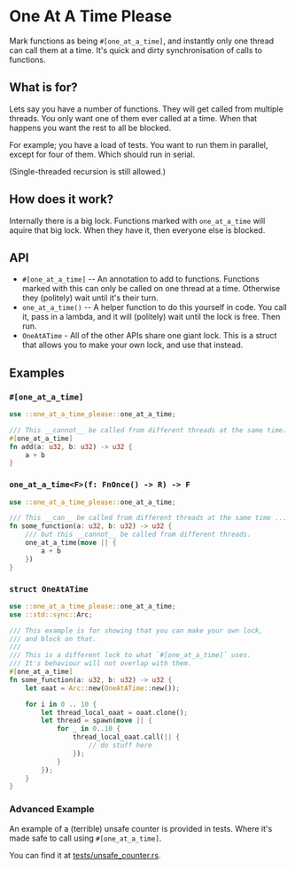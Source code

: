 # One At A Time Please

Mark functions as being `#[one_at_a_time]`, and instantly only one
thread can call them at a time. It's quick and dirty synchronisation of
calls to functions.

## What is for?

Lets say you have a number of functions. They will get called from multiple threads.
You only want one of them ever called at a time. When that happens you want the rest to all be blocked.

For example; you have a load of tests. You want to run them in parallel, except for four of them. Which should run in serial.

(Single-threaded recursion is still allowed.)

## How does it work?

Internally there is a big lock. Functions marked with `one_at_a_time` will aquire that big lock. When they have it, then everyone else is blocked.

## API

 - `#[one_at_a_time]` -- An annotation to add to functions. Functions marked with this can only be called on one thread at a time. Otherwise they (politely) wait until it's their turn.
 - `one_at_a_time()` -- A helper function to do this yourself in code. You call it, pass in a lambda, and it will (politely) wait until the lock is free. Then run.
 - `OneAtATime` - All of the other APIs share one giant lock. This is a struct that allows you to make your own lock, and use that instead.

## Examples

### `#[one_at_a_time]`

```Rust
use ::one_at_a_time_please::one_at_a_time;

/// This __cannot__ be called from different threads at the same time.
#[one_at_a_time]
fn add(a: u32, b: u32) -> u32 {
    a + b
}
```

### `one_at_a_time<F>(f: FnOnce() -> R) -> F`

```Rust
use ::one_at_a_time_please::one_at_a_time;

/// This __can__ be called from different threads at the same time ...
fn some_function(a: u32, b: u32) -> u32 {
    /// but this __cannot__ be called from different threads.
    one_at_a_time(move || {
        a + b
    })
}
```

### `struct OneAtATime`

```Rust
use ::one_at_a_time_please::one_at_a_time;
use ::std::sync::Arc;

/// This example is for showing that you can make your own lock,
/// and block on that.
///
/// This is a different lock to what `#[one_at_a_time]` uses.
/// It's behaviour will not overlap with them.
#[one_at_a_time]
fn some_function(a: u32, b: u32) -> u32 {
    let oaat = Arc::new(OneAtATime::new());

    for i in 0 .. 10 {
        let thread_local_oaat = oaat.clone();
        let thread = spawn(move || {
            for _ in 0..10 {
                thread_local_oaat.call(|| {
                    // do stuff here
                });
            }
        });
    }
}
```

### Advanced Example

An example of a (terrible) unsafe counter is provided in tests.
Where it's made safe to call using `#[one_at_a_time]`.

You can find it at [tests/unsafe_counter.rs](https://github.com/JosephLenton/one_at_a_time_please/blob/main/one_at_a_time_please/tests/unsafe_counter.rs).
